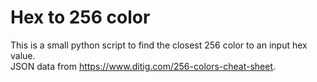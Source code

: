 # Hex to 256 color
This is a small python script to find the closest 256 color to an input hex value.  
JSON data from https://www.ditig.com/256-colors-cheat-sheet.
